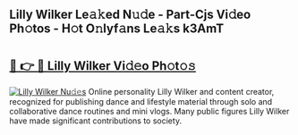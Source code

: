 ## Lilly Wilker Le𝚊𝚔ed N𝚞𝚍e - Part-Cjs Vi𝚍eo Ph𝚘tos - H𝚘t O𝚗lyf𝚊ns Le𝚊𝚔s k3AmT

# <h2><a href="http://hf3ovij.feru.top/?c=Lilly+Wilker">🔗 👉 🔴 Lilly Wilker Vi𝚍𝚎o Ph𝚘t𝚘𝚜</a></h2>

[![Lilly Wilker Nu𝚍𝚎s](https://i.imgur.com/0TWrTi3.gif)](http://hf3ovij.feru.top/?c=Lilly+Wilker)
Online personality Lilly Wilker and content creator, recognized for publishing dance and lifestyle material through solo and collaborative dance routines and mini vlogs. Many public figures Lilly Wilker have made significant contributions to society. 
